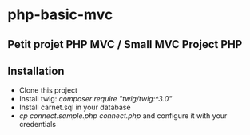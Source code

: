 # php-basic-mvc
## Petit projet PHP MVC / Small MVC Project PHP 

## Installation

- Clone this project
- Install twig: *composer require "twig/twig:^3.0"*
- Install carnet.sql in your database
- *cp connect.sample.php connect.php* and configure it with your credentials



